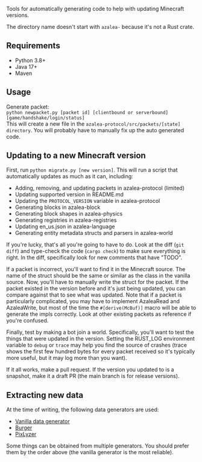 Tools for automatically generating code to help with updating Minecraft versions.

The directory name doesn't start with `azalea-` because it's not a Rust crate.

## Requirements

-   Python 3.8+
-   Java 17+
-   Maven

## Usage

Generate packet:\
`python newpacket.py [packet id] [clientbound or serverbound] [game/handshake/login/status]`\
This will create a new file in the `azalea-protocol/src/packets/[state] directory`. You will probably have to manually fix up the auto generated code.

## Updating to a new Minecraft version

First, run `python migrate.py [new version]`. This will run a script that automatically updates as much as it can, including:

-   Adding, removing, and updating packets in azalea-protocol (limited)
-   Updating supported version in README.md
-   Updating the `PROTOCOL_VERSION` variable in azalea-protocol
-   Generating blocks in azalea-block
-   Generating block shapes in azalea-physics
-   Generating registries in azalea-registries
-   Updating en_us.json in azalea-language
-   Generating entity metadata structs and parsers in azalea-world

If you're lucky, that's all you're going to have to do.
Look at the diff (`git diff`) and type-check the code (`cargo check`) to make sure everything is right. In the diff, specifically look for new comments that have "TODO".

If a packet is incorrect, you'll want to find it in the Minecraft source. The name of the struct should be the same or similar as the class in the vanilla source. Now, you'll have to manually write the struct for the packet. If the packet existed in the version before and it's just being updated, you can compare against that to see what was updated. Note that if a packet is particularly complicated, you may have to implement AzaleaRead and AzaleaWrite, but most of the time the `#[derive(McBuf)]` macro will be able to generate the impls correctly. Look at other existing packets as reference if you're confused.

Finally, test by making a bot join a world. Specifically, you'll want to test the things that were updated in the version. Setting the RUST_LOG environment variable to `debug` or `trace` may help you find the source of crashes (trace shows the first few hundred bytes for every packet received so it's typically more useful, but it may log more than you want).

If it all works, make a pull request. If the version you updated to is a snapshot, make it a draft PR (the main branch is for release versions).

## Extracting new data

At the time of writing, the following data generators are used:

-   [Vanilla data generator](https://wiki.vg/Data_Generators)
-   [Burger](https://github.com/mat-1/Burger)
-   [PixLyzer](https://gitlab.bixilon.de/bixilon/pixlyzer)

Some things can be obtained from multiple generators. You should prefer them by the order above (the vanilla generator is the most reliable).
